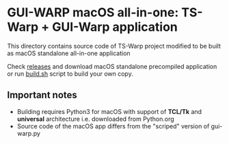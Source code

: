 # GUI-WARP macOS all-in-one: TS-Warp + GUI-Warp application

This directory contains source code of TS-Warp project modified to be built as macOS standalone all-in-one application

Check [releases](https://github.com/mezantrop/ts-warp/releases) and download macOS standalone precompiled application or
run [build.sh](build.sh) script to build your own copy.

## Important notes

- Building requires Python3 for macOS with support of **TCL/Tk** and **universal** architecture i.e. downloaded from Python.org
- Source code of the macOS app differs from the "scriped" version of gui-warp.py
